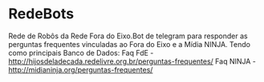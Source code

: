 # RedeBots
Rede de Robôs da Rede Fora do Eixo.Bot de telegram para responder as perguntas frequentes vinculadas ao Fora do Eixo e a Mídia NINJA.  Tendo como principais Banco de Dados: Faq FdE - http://hijosdeladecada.redelivre.org.br/perguntas-frequentes/ Faq NINJA - http://midianinja.org/perguntas-frequentes/
